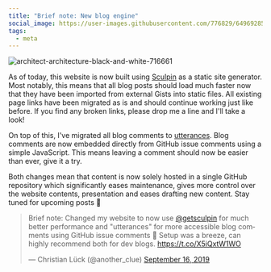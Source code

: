 ```yaml
---
title: "Brief note: New blog engine"
social_image: https://user-images.githubusercontent.com/776829/64969285-e54fec80-d8a3-11e9-9304-70f717fe7171.jpg
tags:
  - meta
---
```


![architect-architecture-black-and-white-716661](https://user-images.githubusercontent.com/776829/64969285-e54fec80-d8a3-11e9-9304-70f717fe7171.jpg)

As of today, this website is now built using [Sculpin](https://sculpin.io/) as a static site generator. Most notably, this means that all blog posts should load much faster now that they have been imported from external Gists into static files. All existing page links have been migrated as is and should continue working just like before. If you find any broken links, please drop me a line and I'll take a look!

On top of this, I've migrated all blog comments to [utterances](https://utteranc.es/). Blog comments are now embedded directly from GitHub issue comments using a simple JavaScript. This means leaving a comment should now be easier than ever, give it a try.

Both changes mean that content is now solely hosted in a single GitHub repository which significantly eases maintenance, gives more control over the website contents, presentation and eases drafting new content. Stay tuned for upcoming posts 🍻

<blockquote class="twitter-tweet"><p lang="en" dir="ltr">Brief note: Changed my website to now use <a href="https://twitter.com/getsculpin?ref_src=twsrc%5Etfw">@getsculpin</a> for much better performance and &quot;utterances&quot; for more accessible blog comments using GitHub issue comments 🍻 Setup was a breeze, can highly recommend both for dev blogs. <a href="https://t.co/X5iQxtW1WO">https://t.co/X5iQxtW1WO</a></p>&mdash; Christian Lück (@another_clue) <a href="https://twitter.com/another_clue/status/1173616491499048961?ref_src=twsrc%5Etfw">September 16, 2019</a></blockquote>
